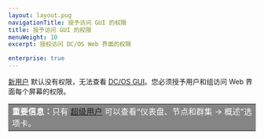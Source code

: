 ```yaml
---
layout: layout.pug
navigationTitle: 授予访问 GUI 的权限 
title: 授予访问 GUI 的权限 
menuWeight: 10
excerpt: 授权访问 DC/OS Web 界面的权限 

enterprise: true
---
```

<!-- The source repository for this topic is https://github.com/dcos/dcos-docs-site -->


[新用户](/cn/1.11/security/ent/users-groups/) 默认没有权限，无法查看 [DC/OS GUI](/cn/1.11/gui/)。您必须授予用户和组访问 Web 界面每个屏幕的权限。

<table class=“table” bgcolor=#858585>
<tr> 
  <td align=justify style=color:white><strong>重要信息：</strong>只有 <a href="/1.11/security/ent/perms-reference/#superuser">超级用户</a> 可以查看“仪表盘、节点和群集 -> 概述”选项卡。</td> 
</tr> 
</table>


